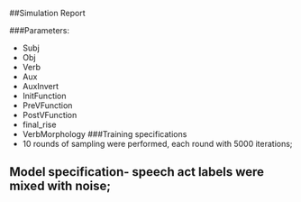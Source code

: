 ##Simulation Report

###Parameters:
- Subj
- Obj
- Verb
- Aux
- AuxInvert
- InitFunction
- PreVFunction
- PostVFunction
- final_rise
- VerbMorphology
###Training specifications
- 10 rounds of sampling were performed, each round with 5000 iterations;
## Model specification- speech act labels were mixed with noise;
